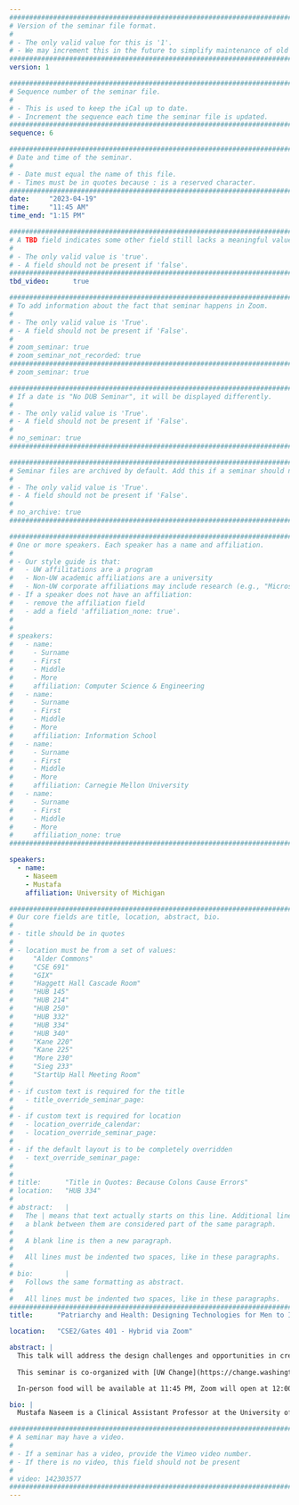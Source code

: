 ```yaml
---
################################################################################
# Version of the seminar file format.
#
# - The only valid value for this is '1'.
# - We may increment this in the future to simplify maintenance of old seminars.
################################################################################
version: 1

################################################################################
# Sequence number of the seminar file.
#
# - This is used to keep the iCal up to date.
# - Increment the sequence each time the seminar file is updated.
################################################################################
sequence: 6

################################################################################
# Date and time of the seminar.
#
# - Date must equal the name of this file.
# - Times must be in quotes because : is a reserved character.
################################################################################
date:     "2023-04-19"
time:     "11:45 AM"
time_end: "1:15 PM"

################################################################################
# A TBD field indicates some other field still lacks a meaningful value.
#
# - The only valid value is 'true'.
# - A field should not be present if 'false'.
################################################################################
tbd_video:      true

################################################################################
# To add information about the fact that seminar happens in Zoom.
#
# - The only valid value is 'True'.
# - A field should not be present if 'False'.
#
# zoom_seminar: true
# zoom_seminar_not_recorded: true
################################################################################
# zoom_seminar: true 

################################################################################
# If a date is "No DUB Seminar", it will be displayed differently.
#
# - The only valid value is 'True'.
# - A field should not be present if 'False'.
#
# no_seminar: true
################################################################################

################################################################################
# Seminar files are archived by default. Add this if a seminar should not be.
#
# - The only valid value is 'True'.
# - A field should not be present if 'False'.
#
# no_archive: true
################################################################################

################################################################################
# One or more speakers. Each speaker has a name and affiliation.
#
# - Our style guide is that:
#   - UW affilitations are a program
#   - Non-UW academic affiliations are a university
#   - Non-UW corporate affiliations may include research (e.g., "Microsoft Research")
# - If a speaker does not have an affiliation:
#   - remove the affiliation field
#   - add a field 'affiliation_none: true'.
#
#
# speakers:
#   - name: 
#     - Surname
#     - First
#     - Middle
#     - More
#     affiliation: Computer Science & Engineering 
#   - name: 
#     - Surname
#     - First
#     - Middle
#     - More
#     affiliation: Information School 
#   - name: 
#     - Surname
#     - First
#     - Middle
#     - More
#     affiliation: Carnegie Mellon University 
#   - name:
#     - Surname
#     - First
#     - Middle
#     - More
#     affiliation_none: true
################################################################################

speakers:
  - name: 
    - Naseem
    - Mustafa
    affiliation: University of Michigan 

################################################################################
# Our core fields are title, location, abstract, bio.
#
# - title should be in quotes
#
# - location must be from a set of values:
#     "Alder Commons"
#     "CSE 691"
#     "GIX"
#     "Haggett Hall Cascade Room"
#     "HUB 145"
#     "HUB 214"
#     "HUB 250"
#     "HUB 332"
#     "HUB 334"
#     "HUB 340"
#     "Kane 220"
#     "Kane 225"
#     "More 230"
#     "Sieg 233"
#     "StartUp Hall Meeting Room"
#
# - if custom text is required for the title
#   - title_override_seminar_page:
#
# - if custom text is required for location
#   - location_override_calendar:
#   - location_override_seminar_page:
#
# - if the default layout is to be completely overridden
#   - text_override_seminar_page:
#
#
# title:      "Title in Quotes: Because Colons Cause Errors"
# location:   "HUB 334"
#
# abstract:   |
#   The | means that text actually starts on this line. Additional lines without
#   a blank between them are considered part of the same paragraph.
#
#   A blank line is then a new paragraph.
#
#   All lines must be indented two spaces, like in these paragraphs.
#
# bio:        |
#   Follows the same formatting as abstract.
#
#   All lines must be indented two spaces, like in these paragraphs.
################################################################################
title:      "Patriarchy and Health: Designing Technologies for Men to Improve Women’s Health in Pakistan"

location:   "CSE2/Gates 401 - Hybrid via Zoom"

abstract: |
  This talk will address the design challenges and opportunities in creating health technologies for men to improve the health of women in religiously conservative, patriarchal, and low-income societies. In this talk, I will share findings from the deployment of a speech-based service called Super Abbu (Super Dad) designed to connect expectant fathers to doctors and to each other. Over a period of 71 days, the service reached upwards of 20,000 users who spent almost 400 thousand minutes on the platform. Through a critical examination of cultural and societal factors, such as traditional gender roles, stigma towards sexual health information-seeking, and limited access to resources, I will highlight key considerations for designing effective and culturally sensitive health technologies for this population. The goal of this talk is to provide insights and recommendations for designers, researchers, and practitioners to create health technologies that are inclusive, accessible, and effective for users, regardless of their cultural, social, and economic backgrounds.
  
  This seminar is co-organized with [UW Change](https://change.washington.edu/).

  In-person food will be available at 11:45 PM, Zoom will open at 12:00 PM, the talk will start at 12:15 PM.

bio: |
  Mustafa Naseem is a Clinical Assistant Professor at the University of Michigan School of Information. Mustafa’s research focuses on design challenges around creating, deploying and scaling health technologies in religiously conservative, patriarchal and low-income societies. Mustafa’s scholarship informs technology and policy design in international development, with a focus on centering marginalized individuals’ voices and needs, while focusing on factors such as access and gender. Mustafa has led projects in participatory design, sensors, makerspaces, and community-based labor projects with refugees in Pakistan, Ghana, South Africa, Tanzania, Botswana and the US. Mustafa’s work is published in venues including ACM CHI, CSCW, Web Conference (WWW), Compass, and ICTD, and has received Best Paper Honorable Mention and Diversity and Inclusion Awards at ACM CHI and CSCW. Mustafa received his Masters in ICT and Development (ICTD) from the University of Colorado Boulder on a Fulbright Scholarship. His work is supported by the National Science Foundation, the National Institutes of Health, US National Academy of Sciences, Engineering, and Medicine, Bill and Melinda Gates Foundation, and USAID, among others.

################################################################################
# A seminar may have a video.
#
# - If a seminar has a video, provide the Vimeo video number.
# - If there is no video, this field should not be present
#
# video: 142303577
################################################################################
---
```

